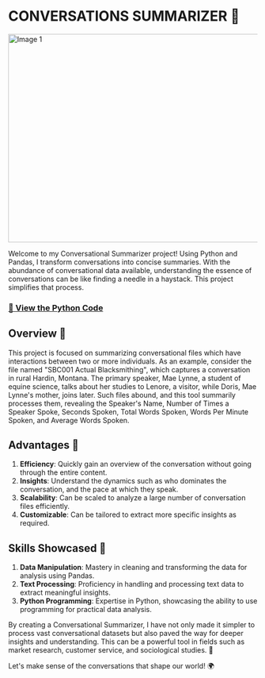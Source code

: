 # CONVERSATIONS SUMMARIZER 💬


<img src="https://img.freepik.com/free-photo/cheerful-young-business-people-have-talk-during-coffee-break-office_93675-133587.jpg?w=1380&t=st=1686858689~exp=1686859289~hmac=6cdc820a8c748fce6a097497d55d8e641033c5352a28ed001ea0bbfb8562ec0b" alt="Image 1" width="1000" height="420">


Welcome to my Conversational Summarizer project! Using Python and Pandas, I transform conversations into concise summaries. With the abundance of conversational data available, understanding the essence of conversations can be like finding a needle in a haystack. This project simplifies that process.
### [📓 View the Python Code](https://github.com/mudit-mishra8/Conversation-Processing/blob/main/Conversational%20Summarizer.ipynb)

## Overview 📑

This project is focused on summarizing conversational files which have interactions between two or more individuals. As an example, consider the file named "SBC001 Actual Blacksmithing", which captures a conversation in rural Hardin, Montana. The primary speaker, Mae Lynne, a student of equine science, talks about her studies to Lenore, a visitor, while Doris, Mae Lynne's mother, joins later. Such files abound, and this tool summarily processes them, revealing the Speaker's Name, Number of Times a Speaker Spoke, Seconds Spoken, Total Words Spoken, Words Per Minute Spoken, and Average Words Spoken.

## Advantages 🌟

1. **Efficiency**: Quickly gain an overview of the conversation without going through the entire content.
2. **Insights**: Understand the dynamics such as who dominates the conversation, and the pace at which they speak.
3. **Scalability**: Can be scaled to analyze a large number of conversation files efficiently.
4. **Customizable**: Can be tailored to extract more specific insights as required.

## Skills Showcased 💼

1. **Data Manipulation**: Mastery in cleaning and transforming the data for analysis using Pandas.
2. **Text Processing**: Proficiency in handling and processing text data to extract meaningful insights.
3. **Python Programming**: Expertise in Python, showcasing the ability to use programming for practical data analysis.

By creating a Conversational Summarizer, I have not only made it simpler to process vast conversational datasets but also paved the way for deeper insights and understanding. This can be a powerful tool in fields such as market research, customer service, and sociological studies. 🚀

Let's make sense of the conversations that shape our world! 🌍
